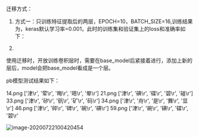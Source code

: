 迁移方式：

1. 方式一：只训练特征提取后的两层，EPOCH=10，BATCH_SIZE=16,训练结果为，keras默认学习率=0.001，此时的训练集和验证集上的loss和准确率如下：

   

   

2. 



使用迁移时，开放训练卷积层时，需要在base_model后紧接着进行，添加上新的层后，model会把base_model看成是一个层。





pb模型测试结果如下：

14.png
['津\r', '荤\r', '晦\r', '晤\r', '晕\r']
21.png
['津\r', '碘\r', '碟\r', '碧\r', '碰\r']
33.png
['津\r', '矽\r', '矾\r', '矿\r', '码\r']
34.png
['津\r', '舟\r', '是\r', '舞\r', '显\r']
46.png
['津\r', '碎\r', '碑\r', '碗\r', '碘\r']
59.png
['津\r', '碗\r', '碘\r', '碟\r', '碧\r'

![image-20200722100420454](C:\Users\len\AppData\Roaming\Typora\typora-user-images\image-20200722100420454.png)